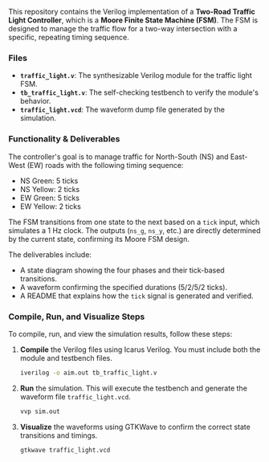 This repository contains the Verilog implementation of a **Two-Road Traffic Light Controller**, which is a **Moore Finite State Machine (FSM)**. The FSM is designed to manage the traffic flow for a two-way intersection with a specific, repeating timing sequence.


### Files

  * **`traffic_light.v`**: The synthesizable Verilog module for the traffic light FSM.
  * **`tb_traffic_light.v`**: The self-checking testbench to verify the module's behavior.
  * **`traffic_light.vcd`**: The waveform dump file generated by the simulation.


### Functionality & Deliverables

The controller's goal is to manage traffic for North-South (NS) and East-West (EW) roads with the following timing sequence:

  * NS Green: 5 ticks
  * NS Yellow: 2 ticks
  * EW Green: 5 ticks
  * EW Yellow: 2 ticks

The FSM transitions from one state to the next based on a `tick` input, which simulates a 1 Hz clock. The outputs (`ns_g`, `ns_y`, etc.) are directly determined by the current state, confirming its Moore FSM design.

The deliverables include:

  * A state diagram showing the four phases and their tick-based transitions.
  * A waveform confirming the specified durations (5/2/5/2 ticks).
  * A README that explains how the `tick` signal is generated and verified.

### Compile, Run, and Visualize Steps

To compile, run, and view the simulation results, follow these steps:

1.  **Compile** the Verilog files using Icarus Verilog. You must include both the module and testbench files.
    ```bash
    iverilog -o aim.out tb_traffic_light.v
    ```
2.  **Run** the simulation. This will execute the testbench and generate the waveform file `traffic_light.vcd`.
    ```bash
    vvp sim.out
    ```
3.  **Visualize** the waveforms using GTKWave to confirm the correct state transitions and timings.
    ```bash
    gtkwave traffic_light.vcd
    ```
